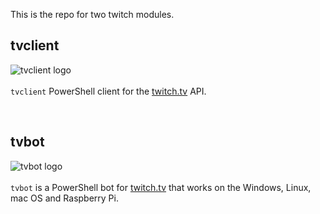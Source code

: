 This is the repo for two twitch modules.

## tvclient

<img align="left" src="https://github.com/potatoqualitee/twitch/blob/main/tvclient/icon.png?raw=true" alt="tvclient logo">  <br/></br>`tvclient` PowerShell client for the [twitch.tv](https://twitch.tv) API.
<p>&nbsp;</p>

## tvbot

<img align="left" src="https://github.com/potatoqualitee/twitch/blob/main/tvbot/icon.png?raw=true" alt="tvbot logo">  <br/></br>`tvbot` is a PowerShell bot for [twitch.tv](https://twitch.tv) that works on the Windows, Linux, mac OS and Raspberry Pi.
<br/></br>

